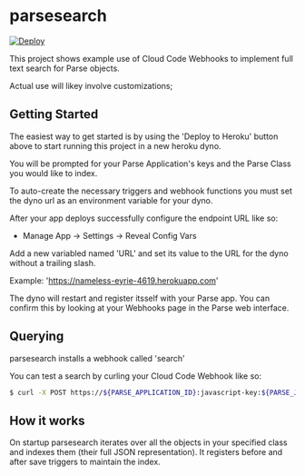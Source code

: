 parsesearch
===========

[![Deploy](https://www.herokucdn.com/deploy/button.png)](https://heroku.com/deploy)

This project shows example use of Cloud Code Webhooks to implement full text search for Parse objects.

Actual use will likey involve customizations;

Getting Started
---------------

The easiest way to get started is by using the 'Deploy to Heroku' button above to start running this project in a new heroku dyno.

You will be prompted for your Parse Application's keys and the Parse Class you would like to index.

To auto-create the necessary triggers and webhook functions you must set the dyno url as an environment variable for your dyno.

After your app deploys successfully configure the endpoint URL like so:

* Manage App -> Settings -> Reveal Config Vars

Add a new variabled named 'URL' and set its value to the URL for the dyno without a trailing slash.

Example: 'https://nameless-eyrie-4619.herokuapp.com'

The dyno will restart and register itsself with your Parse app. You can confirm this by looking at your Webhooks page in the Parse web interface.

Querying
--------
parsesearch installs a webhook called 'search'

You can test a search by curling your Cloud Code Webhook like so:

```sh
$ curl -X POST https://${PARSE_APPLICATION_ID}:javascript-key:${PARSE_JAVASCRIPT_KEY}@api.parse.com/1/functions/search -d '{"q":"hello"}' 
```

How it works
------------
On startup parsesearch iterates over all the objects in your specified class and indexes them (their full JSON representation). It registers before and after save triggers to maintain the index.

